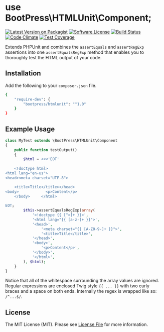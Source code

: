 # use BootPress\HTMLUnit\Component;

[![Latest Version on Packagist](https://img.shields.io/packagist/v/bootpress/htmlunit.svg?style=flat-square)](https://packagist.org/packages/bootpress/htmlunit)
[![Software License](https://img.shields.io/badge/license-MIT-brightgreen.svg?style=flat-square)](LICENSE.md)
[![Build Status](https://img.shields.io/travis/Kylob/HTMLUnit/master.svg?style=flat-square)](https://travis-ci.org/Kylob/HTMLUnit)
[![Code Climate](https://img.shields.io/codeclimate/github/Kylob/HTMLUnit.svg?style=flat-square)](https://codeclimate.com/github/Kylob/HTMLUnit)
[![Test Coverage](https://img.shields.io/codeclimate/coverage/github/Kylob/HTMLUnit.svg?style=flat-square)](https://codeclimate.com/github/Kylob/HTMLUnit/coverage)

Extends PHPUnit and combines the ``assertEquals`` and ``assertRegExp`` assertions into one ``assertEqualsRegExp`` method that enables you to thoroughly test the HTML output of your code.

## Installation

Add the following to your ``composer.json`` file.

``` bash
{
    "require-dev": {
        "bootpress/htmlunit": "^1.0"
    }
}
```

## Example Usage

``` php
class MyTest extends \BootPress\HTMLUnit\Component
{
    public function testOutput()
    {
        $html = <<<'EOT'
        
	<!doctype html>
<html lang="en-us">
<head><meta charset="UTF-8">

    <title>Title</title></head>
<body>            <p>Content</p>
    </body>     </html>
    
EOT;
        $this->assertEqualsRegExp(array(
            '<!doctype {{ [^>]+ }}>',
            '<html lang="{{ [a-z-]+ }}">',
            '<head>',
                '<meta charset="{{ [A-Z0-9-]+ }}">',
                '<title>Title</title>',
            '</head>',
            '<body>',
                '<p>Content</p>',
            '</body>',
            '</html>',
        ), $html);
    }
}
```

Notice that all of the whitespace surrounding the array values are ignored.  Regular expressions are enclosed Twig style ``{{ ... }}`` with two curly braces and a space on both ends.  Internally the regex is wrapped like so: ``/^...$/``.

## License

The MIT License (MIT). Please see [License File](LICENSE.md) for more information.
